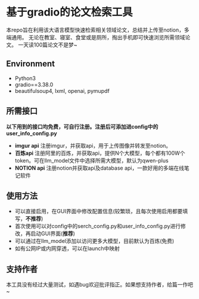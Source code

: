 # 基于gradio的论文检索工具
本repo旨在利用该大语言模型快速检索相关领域论文，总结并上传至notion，多端通用。
无论在教室、寝室、食堂或是厕所，掏出手机即可快速浏览所需领域论文。
一天读100篇论文不是梦~
## Environment
* Python3
* gradio==3.38.0
* beautifulsoup4, lxml, openai, pymupdf

## 所需接口
**以下用到的接口均免费，可自行注册。注册后可添加进config中的user_info_config.py**
* **imgur api** 注册imgur，并获取api，用于上传图像并转发至notion。
* **百炼api** 注册阿里的百炼，并获取api，提供N个大模型，每个都有100W个token。可在llm_model文件中选择所需大模型，默认为qwen-plus
* **NOTION api** 注册notion并获取api及database api，一款好用的多端在线笔记软件

## 使用方法
* 可以直接启用，在GUI界面中修改配置信息(较繁琐，且每次使用启用都要填写，**不推荐**)
* 首次使用可以对config中的serch_config.py和user_info_config.py进行修改，再启动GUI界面(**推荐**)
* 可以通过在llm_model添加以访问更多大模型，目前默认为百炼(免费)
* 如有公网IP或内网穿透，可以在launch中映射

## 支持作者
本工具没有经过大量测试，如遇bug欢迎批评指正。如果想支持作者，给篇一作吧~
